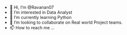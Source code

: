 - 👋 Hi, I’m @Ravanan07
- 👀 I’m interested in Data Analyst
- 🌱 I’m currently learning Python
- 💞️ I’m looking to collaborate on Real world Project teams.
- 📫 How to reach me ...

<!---
Ravanan07/Ravanan07 is a ✨ special ✨ repository because its `README.md` (this file) appears on your GitHub profile.
You can click the Preview link to take a look at your changes.
--->
